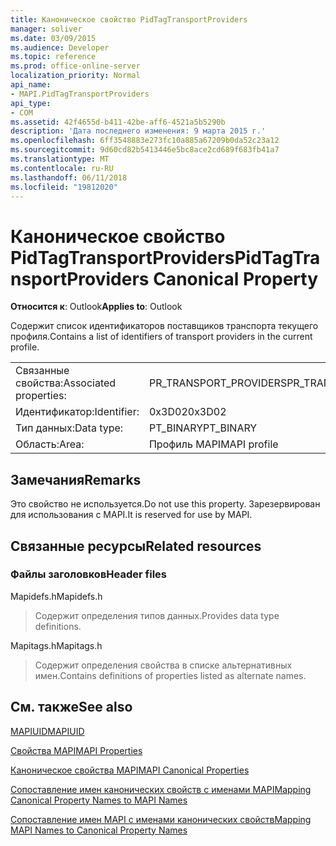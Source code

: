 ```yaml
---
title: Каноническое свойство PidTagTransportProviders
manager: soliver
ms.date: 03/09/2015
ms.audience: Developer
ms.topic: reference
ms.prod: office-online-server
localization_priority: Normal
api_name:
- MAPI.PidTagTransportProviders
api_type:
- COM
ms.assetid: 42f4655d-b411-42be-aff6-4521a5b5290b
description: 'Дата последнего изменения: 9 марта 2015 г.'
ms.openlocfilehash: 6ff3548883e273fc10a885a67209b0da52c23a12
ms.sourcegitcommit: 9d60cd82b5413446e5bc8ace2cd689f683fb41a7
ms.translationtype: MT
ms.contentlocale: ru-RU
ms.lasthandoff: 06/11/2018
ms.locfileid: "19812020"
---
```

# <a name="pidtagtransportproviders-canonical-property"></a><span data-ttu-id="00f21-103">Каноническое свойство PidTagTransportProviders</span><span class="sxs-lookup"><span data-stu-id="00f21-103">PidTagTransportProviders Canonical Property</span></span>

  
  
<span data-ttu-id="00f21-104">**Относится к**: Outlook</span><span class="sxs-lookup"><span data-stu-id="00f21-104">**Applies to**: Outlook</span></span> 
  
<span data-ttu-id="00f21-105">Содержит список идентификаторов поставщиков транспорта текущего профиля.</span><span class="sxs-lookup"><span data-stu-id="00f21-105">Contains a list of identifiers of transport providers in the current profile.</span></span>
  
|||
|:-----|:-----|
|<span data-ttu-id="00f21-106">Связанные свойства:</span><span class="sxs-lookup"><span data-stu-id="00f21-106">Associated properties:</span></span>  <br/> |<span data-ttu-id="00f21-107">PR_TRANSPORT_PROVIDERS</span><span class="sxs-lookup"><span data-stu-id="00f21-107">PR_TRANSPORT_PROVIDERS</span></span>  <br/> |
|<span data-ttu-id="00f21-108">Идентификатор:</span><span class="sxs-lookup"><span data-stu-id="00f21-108">Identifier:</span></span>  <br/> |<span data-ttu-id="00f21-109">0x3D02</span><span class="sxs-lookup"><span data-stu-id="00f21-109">0x3D02</span></span>  <br/> |
|<span data-ttu-id="00f21-110">Тип данных:</span><span class="sxs-lookup"><span data-stu-id="00f21-110">Data type:</span></span>  <br/> |<span data-ttu-id="00f21-111">PT_BINARY</span><span class="sxs-lookup"><span data-stu-id="00f21-111">PT_BINARY</span></span>  <br/> |
|<span data-ttu-id="00f21-112">Область:</span><span class="sxs-lookup"><span data-stu-id="00f21-112">Area:</span></span>  <br/> |<span data-ttu-id="00f21-113">Профиль MAPI</span><span class="sxs-lookup"><span data-stu-id="00f21-113">MAPI profile</span></span>  <br/> |
   
## <a name="remarks"></a><span data-ttu-id="00f21-114">Замечания</span><span class="sxs-lookup"><span data-stu-id="00f21-114">Remarks</span></span>

<span data-ttu-id="00f21-115">Это свойство не используется.</span><span class="sxs-lookup"><span data-stu-id="00f21-115">Do not use this property.</span></span> <span data-ttu-id="00f21-116">Зарезервирован для использования с MAPI.</span><span class="sxs-lookup"><span data-stu-id="00f21-116">It is reserved for use by MAPI.</span></span>
  
## <a name="related-resources"></a><span data-ttu-id="00f21-117">Связанные ресурсы</span><span class="sxs-lookup"><span data-stu-id="00f21-117">Related resources</span></span>

### <a name="header-files"></a><span data-ttu-id="00f21-118">Файлы заголовков</span><span class="sxs-lookup"><span data-stu-id="00f21-118">Header files</span></span>

<span data-ttu-id="00f21-119">Mapidefs.h</span><span class="sxs-lookup"><span data-stu-id="00f21-119">Mapidefs.h</span></span>
  
> <span data-ttu-id="00f21-120">Содержит определения типов данных.</span><span class="sxs-lookup"><span data-stu-id="00f21-120">Provides data type definitions.</span></span>
    
<span data-ttu-id="00f21-121">Mapitags.h</span><span class="sxs-lookup"><span data-stu-id="00f21-121">Mapitags.h</span></span>
  
> <span data-ttu-id="00f21-122">Содержит определения свойства в списке альтернативных имен.</span><span class="sxs-lookup"><span data-stu-id="00f21-122">Contains definitions of properties listed as alternate names.</span></span>
    
## <a name="see-also"></a><span data-ttu-id="00f21-123">См. также</span><span class="sxs-lookup"><span data-stu-id="00f21-123">See also</span></span>



[<span data-ttu-id="00f21-124">MAPIUID</span><span class="sxs-lookup"><span data-stu-id="00f21-124">MAPIUID</span></span>](mapiuid.md)


[<span data-ttu-id="00f21-125">Свойства MAPI</span><span class="sxs-lookup"><span data-stu-id="00f21-125">MAPI Properties</span></span>](mapi-properties.md)
  
[<span data-ttu-id="00f21-126">Каноническое свойства MAPI</span><span class="sxs-lookup"><span data-stu-id="00f21-126">MAPI Canonical Properties</span></span>](mapi-canonical-properties.md)
  
[<span data-ttu-id="00f21-127">Сопоставление имен канонических свойств с именами MAPI</span><span class="sxs-lookup"><span data-stu-id="00f21-127">Mapping Canonical Property Names to MAPI Names</span></span>](mapping-canonical-property-names-to-mapi-names.md)
  
[<span data-ttu-id="00f21-128">Сопоставление имен MAPI с именами канонических свойств</span><span class="sxs-lookup"><span data-stu-id="00f21-128">Mapping MAPI Names to Canonical Property Names</span></span>](mapping-mapi-names-to-canonical-property-names.md)

